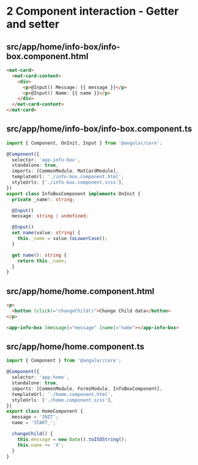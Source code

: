 # 2 Component interaction - Getter and setter

## src/app/home/info-box/info-box.component.html

```html
<mat-card>
  <mat-card-content>
    <div>
      <p>@Input() Message: {{ message }}</p>
      <p>@Input() Name: {{ name }}</p>
    </div>
  </mat-card-content>
</mat-card>
```

## src/app/home/info-box/info-box.component.ts

```ts
import { Component, OnInit, Input } from '@angular/core';

@Component({
  selector: 'app-info-box',
  standalone: true,
  imports: [CommonModule, MatCardModule],
  templateUrl: './info-box.component.html',
  styleUrls: ['./info-box.component.scss'],
})
export class InfoBoxComponent implements OnInit {
  private _name!: string;

  @Input()
  message: string | undefined;

  @Input()
  set name(value: string) {
    this._name = value.toLowerCase();
  }

  get name(): string {
    return this._name;
  }
}
```

## src/app/home/home.component.html

```html
<p>
  <button (click)="changeChild()">Change Child data</button>
</p>

<app-info-box [message]="message" [name]="name"></app-info-box>
```

## src/app/home/home.component.ts

```ts
import { Component } from '@angular/core';

@Component({
  selector: 'app-home',
  standalone: true,
  imports: [CommonModule, FormsModule, InfoBoxComponent],
  templateUrl: './home.component.html',
  styleUrls: ['./home.component.scss'],
})
export class HomeComponent {
  message = 'INIT';
  name = 'START_';

  changeChild() {
    this.message = new Date().toISOString();
    this.name += 'X';
  }
}
```
